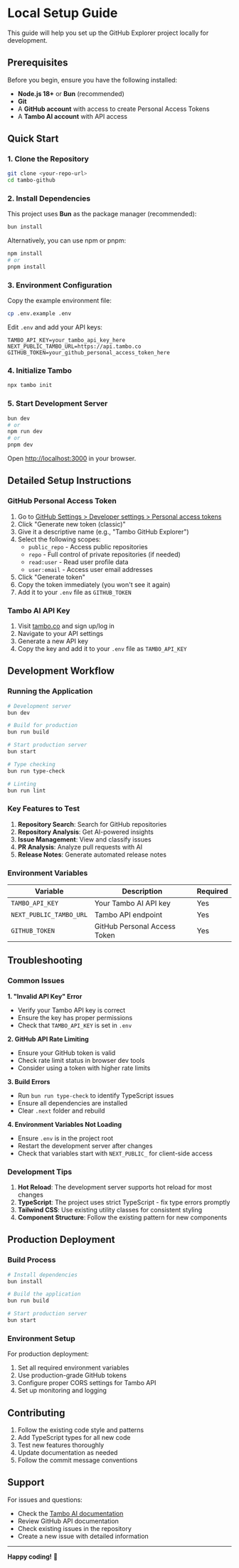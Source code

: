 # Local Setup Guide

This guide will help you set up the GitHub Explorer project locally for development.

## Prerequisites

Before you begin, ensure you have the following installed:

- **Node.js 18+** or **Bun** (recommended)
- **Git**
- A **GitHub account** with access to create Personal Access Tokens
- A **Tambo AI account** with API access

## Quick Start

### 1. Clone the Repository

```bash
git clone <your-repo-url>
cd tambo-github
```

### 2. Install Dependencies

This project uses **Bun** as the package manager (recommended):

```bash
bun install
```

Alternatively, you can use npm or pnpm:

```bash
npm install
# or
pnpm install
```

### 3. Environment Configuration

Copy the example environment file:

```bash
cp .env.example .env
```

Edit `.env` and add your API keys:

```env
TAMBO_API_KEY=your_tambo_api_key_here
NEXT_PUBLIC_TAMBO_URL=https://api.tambo.co
GITHUB_TOKEN=your_github_personal_access_token_here
```

### 4. Initialize Tambo

```bash
npx tambo init
```

### 5. Start Development Server

```bash
bun dev
# or
npm run dev
# or
pnpm dev
```

Open [http://localhost:3000](http://localhost:3000) in your browser.

## Detailed Setup Instructions

### GitHub Personal Access Token

1. Go to [GitHub Settings > Developer settings > Personal access tokens](https://github.com/settings/tokens)
2. Click "Generate new token (classic)"
3. Give it a descriptive name (e.g., "Tambo GitHub Explorer")
4. Select the following scopes:
   - `public_repo` - Access public repositories
   - `repo` - Full control of private repositories (if needed)
   - `read:user` - Read user profile data
   - `user:email` - Access user email addresses
5. Click "Generate token"
6. Copy the token immediately (you won't see it again)
7. Add it to your `.env` file as `GITHUB_TOKEN`

### Tambo AI API Key

1. Visit [tambo.co](https://tambo.co) and sign up/log in
2. Navigate to your API settings
3. Generate a new API key
4. Copy the key and add it to your `.env` file as `TAMBO_API_KEY`

## Development Workflow

### Running the Application

```bash
# Development server
bun dev

# Build for production
bun run build

# Start production server
bun start

# Type checking
bun run type-check

# Linting
bun run lint
```

### Key Features to Test

1. **Repository Search**: Search for GitHub repositories
2. **Repository Analysis**: Get AI-powered insights
3. **Issue Management**: View and classify issues
4. **PR Analysis**: Analyze pull requests with AI
5. **Release Notes**: Generate automated release notes

### Environment Variables

| Variable | Description | Required |
|----------|-------------|----------|
| `TAMBO_API_KEY` | Your Tambo AI API key | Yes |
| `NEXT_PUBLIC_TAMBO_URL` | Tambo API endpoint | Yes |
| `GITHUB_TOKEN` | GitHub Personal Access Token | Yes |

## Troubleshooting

### Common Issues

**1. "Invalid API Key" Error**
- Verify your Tambo API key is correct
- Ensure the key has proper permissions
- Check that `TAMBO_API_KEY` is set in `.env`

**2. GitHub API Rate Limiting**
- Ensure your GitHub token is valid
- Check rate limit status in browser dev tools
- Consider using a token with higher rate limits

**3. Build Errors**
- Run `bun run type-check` to identify TypeScript issues
- Ensure all dependencies are installed
- Clear `.next` folder and rebuild

**4. Environment Variables Not Loading**
- Ensure `.env` is in the project root
- Restart the development server after changes
- Check that variables start with `NEXT_PUBLIC_` for client-side access

### Development Tips

1. **Hot Reload**: The development server supports hot reload for most changes
2. **TypeScript**: The project uses strict TypeScript - fix type errors promptly
3. **Tailwind CSS**: Use existing utility classes for consistent styling
4. **Component Structure**: Follow the existing pattern for new components

## Production Deployment

### Build Process

```bash
# Install dependencies
bun install

# Build the application
bun run build

# Start production server
bun start
```

### Environment Setup

For production deployment:

1. Set all required environment variables
2. Use production-grade GitHub tokens
3. Configure proper CORS settings for Tambo API
4. Set up monitoring and logging

## Contributing

1. Follow the existing code style and patterns
2. Add TypeScript types for all new code
3. Test new features thoroughly
4. Update documentation as needed
5. Follow the commit message conventions

## Support

For issues and questions:

- Check the [Tambo AI documentation](https://docs.tambo.co)
- Review GitHub API documentation
- Check existing issues in the repository
- Create a new issue with detailed information

---

**Happy coding!** 🚀